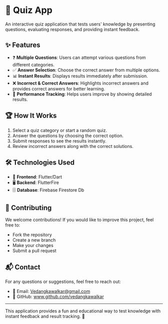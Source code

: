 # 🧠 Quiz App

An interactive quiz application that tests users' knowledge by presenting questions, evaluating responses, and providing instant feedback.

## ✨ Features

- ❓ **Multiple Questions**: Users can attempt various questions from different categories.
- ✅ **Answer Selection**: Choose the correct answer from multiple options.
- 📊 **Instant Results**: Displays results immediately after submission.
- ❌ **Incorrect & Correct Answers**: Highlights incorrect answers and provides correct answers for better learning.
- 🎯 **Performance Tracking**: Helps users improve by showing detailed results.

## 🏆 How It Works

1. Select a quiz category or start a random quiz.
2. Answer the questions by choosing the correct option.
3. Submit responses to see the results instantly.
4. Review incorrect answers along with the correct solutions.

## 🛠️ Technologies Used

- 🎨 **Frontend**: Flutter/Dart
- 🖥️ **Backend**: FlutterFire
- 🗄️ **Database**: Firebase Firestore Db

## 🤝 Contributing

We welcome contributions! If you would like to improve this project, feel free to:
- Fork the repository
- Create a new branch
- Make your changes
- Submit a pull request

## 📬 Contact

For any questions or suggestions, feel free to reach out:
- 📧 Email: Vedangkawalkar@gmail.com
- 🐙 GitHub: www.github.com/vedangkawalkar

---

This application provides a fun and educational way to test knowledge with instant feedback and result tracking. 🚀
